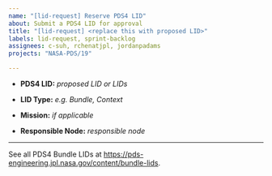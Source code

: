 ```yaml
---
name: "[lid-request] Reserve PDS4 LID"
about: Submit a PDS4 LID for approval
title: "[lid-request] <replace this with proposed LID>"
labels: lid-request, sprint-backlog
assignees: c-suh, rchenatjpl, jordanpadams
projects: "NASA-PDS/19"

---
```


* **PDS4 LID:** _proposed LID or LIDs_

* **LID Type:** _e.g. Bundle, Context_
  
* **Mission:** _if applicable_

* **Responsible Node:** _responsible node_

---

See all PDS4 Bundle LIDs at https://pds-engineering.jpl.nasa.gov/content/bundle-lids.
